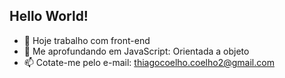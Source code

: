## Hello World! 


- 🔭 Hoje trabalho com front-end
- 🌱 Me aprofundando em JavaScript: Orientada a objeto
- 📫 Cotate-me pelo e-mail: thiagocoelho.coelho2@gmail.com
<!-- - 👯 I’m looking to collaborate on ... -->
<!-- - 🤔 I’m looking for help with ... -->
<!-- - 💬 Ask me about ... -->
<!-- - 😄 Pronouns: ... -->
<!-- - ⚡ Fun fact: ... -->
